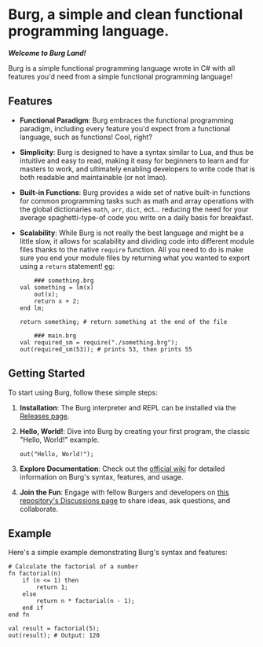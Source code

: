 # Burg, a simple and clean functional programming language.

***Welcome to Burg Land!*** 

Burg is a simple functional programming language wrote in C# with all features you'd need from a simple functional programming language!

## Features

- **Functional Paradigm**: Burg embraces the functional programming paradigm, including every feature you'd expect from a functional language, such as functions! Cool, right?
  
- **Simplicity**: Burg is designed to have a syntax similar to Lua, and thus be intuitive and easy to read, making it easy for beginners to learn and for masters to work, and ultimately enabling developers to write code that is both readable and maintainable (or not lmao).

- **Built-in Functions**: Burg provides a wide set of native built-in functions for common programming tasks such as math and array operations with the global dictionaries `math`, `arr`, `dict`, ect... reducing the need for your average spaghetti-type-of code you write on a daily basis for breakfast.

- **Scalability**: While Burg is not really the best language and might be a little slow, it allows for scalability and dividing code into different module files thanks to the native `require` function. All you need to do is make sure you end your module files by returning what you wanted to export using a `return` statement! <u>eg</u>:
    ```burg
        ### something.brg
    val something = lm(x)
        out(x);
        return x + 2;
    end lm;

    return something; # return something at the end of the file

        ### main.brg
    val required_sm = require("./something.brg");
    out(required_sm(53)); # prints 53, then prints 55
    ```

## Getting Started

To start using Burg, follow these simple steps:

1. **Installation**: The Burg interpreter and REPL can be installed via the [Releases page](https://github.com/Modleyyy/Burg/releases).

1. **Hello, World!**: Dive into Burg by creating your first program, the classic "Hello, World!" example.
    ```burg
    out("Hello, World!");
    ```

1. **Explore Documentation**: Check out the [official wiki](https://github.com/Modleyyy/Burg/wiki) for detailed information on Burg's syntax, features, and usage.

1. **Join the Fun**: Engage with fellow Burgers and developers on [this repository's Discussions page](https://github.com/Modleyyy/Burg/discussions) to share ideas, ask questions, and collaborate.

## Example

Here's a simple example demonstrating Burg's syntax and features:

```burg
# Calculate the factorial of a number
fn factorial(n)
    if (n <= 1) then
        return 1;
    else
        return n * factorial(n - 1);
    end if
end fn

val result = factorial(5);
out(result); # Output: 120
```
